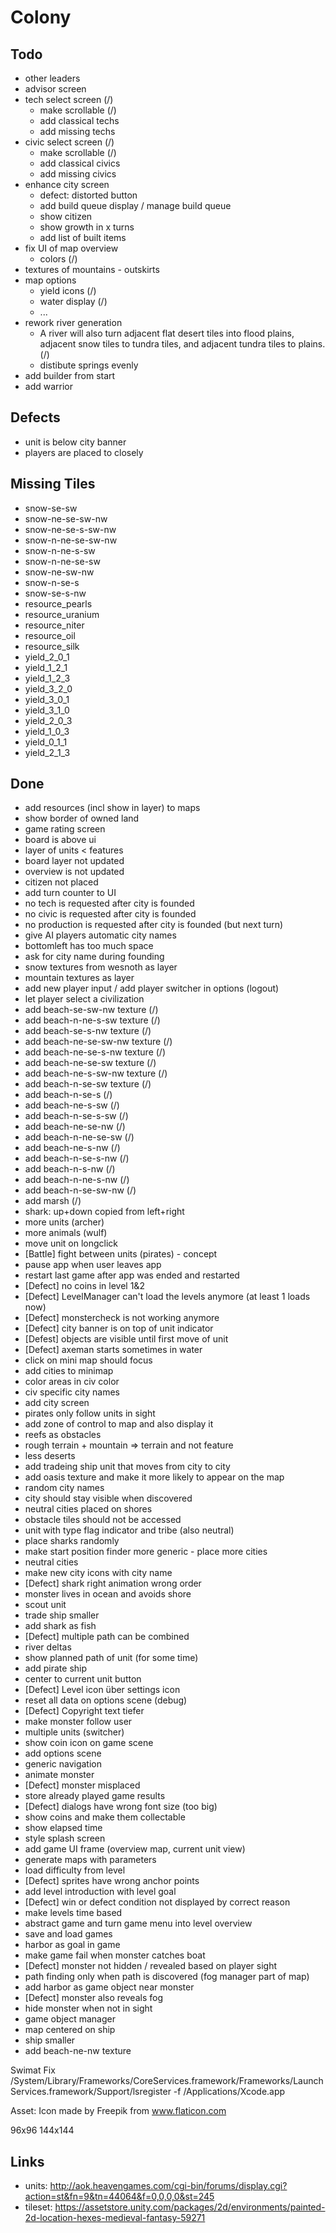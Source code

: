 # Colony

## Todo
- other leaders
- advisor screen
- tech select screen (/)
    - make scrollable (/)
    - add classical techs
    - add missing techs
- civic select screen (/)
    - make scrollable (/)
    - add classical civics
    - add missing civics
- enhance city screen
    - defect: distorted button
    - add build queue display / manage build queue
    - show citizen
    - show growth in x turns
    - add list of built items
- fix UI of map overview
    - colors (/)
- textures of mountains - outskirts
- map options
    - yield icons (/)
    - water display (/)
    - ...
- rework river generation
    - A river will also turn adjacent flat desert tiles into flood plains, adjacent snow tiles to tundra tiles, and adjacent tundra tiles to plains. (/)
    - distibute springs evenly
- add builder from start
- add warrior

## Defects
- unit is below city banner
- players are placed to closely

## Missing Tiles
- snow-se-sw
- snow-ne-se-sw-nw
- snow-ne-se-s-sw-nw
- snow-n-ne-se-sw-nw
- snow-n-ne-s-sw
- snow-n-ne-se-sw
- snow-ne-sw-nw
- snow-n-se-s
- snow-se-s-nw
- resource_pearls
- resource_uranium
- resource_niter
- resource_oil
- resource_silk
- yield_2_0_1
- yield_1_2_1
- yield_1_2_3
- yield_3_2_0
- yield_3_0_1
- yield_3_1_0
- yield_2_0_3
- yield_1_0_3
- yield_0_1_1
- yield_2_1_3

## Done
- add resources (incl show in layer) to maps
- show border of owned land
- game rating screen
- board is above ui
- layer of units < features
- board layer not updated
- overview is not updated
- citizen not placed
- add turn counter to UI
- no tech is requested after city is founded
- no civic is requested after city is founded
- no production is requested after city is founded (but next turn)
- give AI players automatic city names
- bottomleft has too much space
- ask for city name during founding
- snow textures from wesnoth as layer
- mountain textures as layer
- add new player input / add player switcher in options (logout)
- let player select a civilization
- add beach-se-sw-nw texture (/)
- add beach-n-ne-s-sw texture (/)
- add beach-se-s-nw texture (/)
- add beach-ne-se-sw-nw texture (/)
- add beach-ne-se-s-nw texture (/)
- add beach-ne-se-sw texture (/)
- add beach-ne-s-sw-nw texture (/)
- add beach-n-se-sw texture (/)
- add beach-n-se-s (/)
- add beach-ne-s-sw (/)
- add beach-n-se-s-sw (/)
- add beach-ne-se-nw (/)
- add beach-n-ne-se-sw (/)
- add beach-ne-s-nw (/)
- add beach-n-se-s-nw (/)
- add beach-n-s-nw (/)
- add beach-n-ne-s-nw (/)
- add beach-n-se-sw-nw (/)
- add marsh (/) 
- shark: up+down copied from left+right
- more units (archer)
- more animals (wulf)
- move unit on longclick
- [Battle] fight between units (pirates) - concept
- pause app when user leaves app
- restart last game after app was ended and restarted
- [Defect] no coins in level 1&2
- [Defect] LevelManager can't load the levels anymore (at least 1 loads now)
- [Defect] monstercheck is not working anymore
- [Defect] city banner is on top of unit indicator
- [Defest] objects are visible until first move of unit
- [Defect] axeman starts sometimes in water
- click on mini map should focus
- add cities to minimap
- color areas in civ color
- civ specific city names
- add city screen
- pirates only follow units in sight
- add zone of control to map and also display it
- reefs as obstacles
- rough terrain + mountain => terrain and not feature
- less deserts
- add tradeing ship unit that moves from city to city
- add oasis texture and make it more likely to appear on the map
- random city names
- city should stay visible when discovered
- neutral cities placed on shores
- obstacle tiles should not be accessed
- unit with type flag indicator and tribe (also neutral)
- place sharks randomly
- make start position finder more generic - place more cities
- neutral cities
- make new city icons with city name
- [Defect] shark right animation wrong order  
- monster lives in ocean and avoids shore
- scout unit
- trade ship smaller
- add shark as fish
- [Defect] multiple path can be combined
- river deltas
- show planned path of unit (for some time)
- add pirate ship 
- center to current unit button
- [Defect] Level icon über settings icon
- reset all data on options scene (debug)
- [Defect] Copyright text tiefer
- make monster follow user
- multiple units (switcher)
- show coin icon on game scene
- add options scene
- generic navigation
- animate monster
- [Defect] monster misplaced
- store already played game results
- [Defect] dialogs have wrong font size (too big)
- show coins and make them collectable
- show elapsed time
- style splash screen
- add game UI frame (overview map, current unit view)
- generate maps with parameters
- load difficulty from level 
- [Defect] sprites have wrong anchor points
- add level introduction with level goal
- [Defect] win or defect condition not displayed by correct reason
- make levels time based
- abstract game and turn game menu into level overview
- save and load games
- harbor as goal in game
- make game fail when monster catches boat
- [Defect] monster not hidden / revealed based on player sight
- path finding only when path is discovered (fog manager part of map)
- add harbor as game object near monster
- [Defect] monster also reveals fog
- hide monster when not in sight
- game object manager
- map centered on ship
- ship smaller
- add beach-ne-nw texture


Swimat Fix
/System/Library/Frameworks/CoreServices.framework/Frameworks/LaunchServices.framework/Support/lsregister -f /Applications/Xcode.app



Asset:
Icon made by Freepik from www.flaticon.com

96x96
144x144

## Links
- units: http://aok.heavengames.com/cgi-bin/forums/display.cgi?action=st&fn=9&tn=44064&f=0,0,0,0&st=245
- tileset: https://assetstore.unity.com/packages/2d/environments/painted-2d-location-hexes-medieval-fantasy-59271
